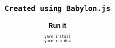 <div align="center">

  <h1><code>Created using Babylon.js</code></h1>

## Run it

```
yarn install
yarn run dev
```

